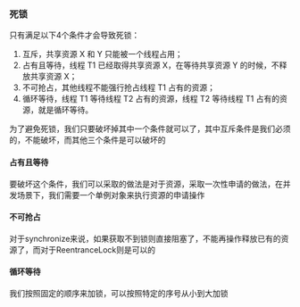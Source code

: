 

### 死锁

只有满足以下4个条件才会导致死锁：

1. 互斥，共享资源 X 和 Y 只能被一个线程占用；
2. 占有且等待，线程 T1 已经取得共享资源 X，在等待共享资源 Y 的时候，不释放共享资源 X；
3. 不可抢占，其他线程不能强行抢占线程 T1 占有的资源；
4. 循环等待，线程 T1 等待线程 T2 占有的资源，线程 T2 等待线程 T1 占有的资源，就是循环等待。

为了避免死锁，我们只要破坏掉其中一个条件就可以了，其中互斥条件是我们必须的，不能破坏，而其他三个条件是可以破坏的

#### 占有且等待

要破坏这个条件，我们可以采取的做法是对于资源，采取一次性申请的做法，在并发场景下，我们需要一个单例对象来执行资源的申请操作

#### 不可抢占

对于synchronize来说，如果获取不到锁则直接阻塞了，不能再操作释放已有的资源了，而对于ReentranceLock则是可以的

#### 循环等待

我们按照固定的顺序来加锁，可以按照特定的序号从小到大加锁





























